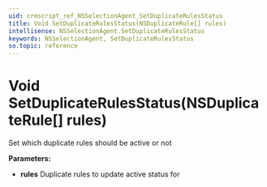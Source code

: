 ```yaml
---
uid: crmscript_ref_NSSelectionAgent_SetDuplicateRulesStatus
title: Void SetDuplicateRulesStatus(NSDuplicateRule[] rules)
intellisense: NSSelectionAgent.SetDuplicateRulesStatus
keywords: NSSelectionAgent, SetDuplicateRulesStatus
so.topic: reference
---
```


# Void SetDuplicateRulesStatus(NSDuplicateRule[] rules)

Set which duplicate rules should be active or not

**Parameters:**
 - **rules** Duplicate rules to update active status for
